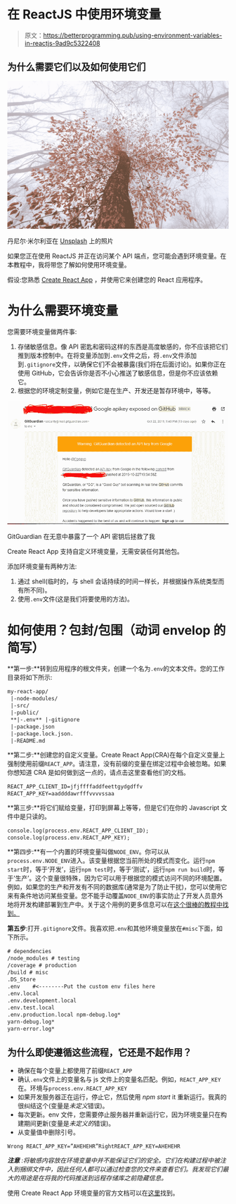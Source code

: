 # 在 ReactJS 中使用环境变量

> 原文：<https://betterprogramming.pub/using-environment-variables-in-reactjs-9ad9c5322408>

## 为什么需要它们以及如何使用它们

![](img/fe8e7f1346c7b925183f60d0841f4549.png)

丹尼尔·米尔利亚在 [Unsplash](https://unsplash.com/?utm_source=unsplash&utm_medium=referral&utm_content=creditCopyText) 上的照片

如果您正在使用 ReactJS 并正在访问某个 API 端点，您可能会遇到环境变量。在本教程中，我将带您了解如何使用环境变量。

假设:您熟悉 [Create React App](https://create-react-app.dev/d) ，并使用它来创建您的 React 应用程序。

# 为什么需要环境变量

您需要环境变量做两件事:

1.  存储敏感信息。像 API 密匙和密码这样的东西是高度敏感的，你不应该把它们推到版本控制中。在将变量添加到`.env`文件之后，将`.env`文件添加到`.gitignore`文件，以确保它们不会被暴露(我们将在后面讨论)。如果你正在使用 GitHub，它会告诉你是否不小心推送了敏感信息，但是你不应该依赖它。
2.  根据您的环境定制变量，例如它是在生产、开发还是暂存环境中，等等。

![](img/208c181bb7096f183c9dff17b97178d9.png)

GitGuardian 在无意中暴露了一个 API 密钥后拯救了我

Create React App 支持自定义环境变量，无需安装任何其他包。

添加环境变量有两种方法:

1.  通过 shell(临时的，与 shell 会话持续的时间一样长，并根据操作系统类型而有所不同)。
2.  使用`.env`文件(这是我们将要使用的方法)。

# 如何使用？包封/包围（动词 envelop 的简写）

**第一步:**转到应用程序的根文件夹，创建一个名为`.env`的文本文件。您的工作目录将如下所示:

```
my-react-app/ 
 |-node-modules/
 |-src/
 |-public/
 **|-.env** |-gitignore
 |-package.json
 |-package.lock.json.
 |-README.md
```

**第二步:**创建您的自定义变量。Create React App(CRA)在每个自定义变量上强制使用前缀`REACT_APP`。请注意，没有前缀的变量在绑定过程中会被忽略。如果你想知道 CRA 是如何做到这一点的，请点击这里查看他们的文档。

```
REACT_APP_CLIENT_ID=jfjffffaddfeettgydgdffv
REACT_APP_KEY=aaddddawrfffvvvvssaa
```

**第三步:**将它们赋给变量，打印到屏幕上等等，但是它们在你的 Javascript 文件中是只读的。

```
console.log(process.env.REACT_APP_CLIENT_ID); console.log(process.env.REACT_APP_KEY);
```

**第四步:**有一个内置的环境变量叫做`NODE_ENV`。你可以从`process.env.NODE_ENV`进入。该变量根据您当前所处的模式而变化。运行`npm start`时，等于‘开发’，运行`npm test`时，等于‘测试’，运行`npm run build`时，等于‘生产’。这个变量很特殊，因为它可以用于根据您的模式访问不同的环境配置。例如，如果您的生产和开发有不同的数据库(通常是为了防止干扰)，您可以使用它来有条件地访问某些变量。您不能手动覆盖`NODE_ENV`的事实防止了开发人员意外地将开发构建部署到生产中。关于这个用例的更多信息可以在[这个很棒的教程中找到。](https://dev.to/jam3/managing-env-variables-for-provisional-builds-h37)

**第五步**:打开`.gitignore`文件。我喜欢把`.env`和其他环境变量放在`#misc`下面，如下所示。

```
# dependencies 
/node_modules # testing 
/coverage # production 
/build # misc 
.DS_Store 
.env    #<--------Put the custom env files here 
.env.local 
.env.development.local 
.env.test.local 
.env.production.local npm-debug.log* 
yarn-debug.log* 
yarn-error.log*
```

## 为什么即使遵循这些流程，它还是不起作用？

*   确保在每个变量上都使用了前缀`REACT_APP`
*   确认`.env`文件上的变量名与 js 文件上的变量名匹配。例如，`REACT_APP_KEY`在。环境与`process.env.REACT_APP_KEY`
*   如果开发服务器正在运行，停止它，然后使用 *npm start* it 重新运行。我真的很纠结这个(变量是*未定义*错误)。
*   每次更新。env 文件，您需要停止服务器并重新运行它，因为环境变量只在构建期间更新(变量是*未定义的*错误)。
*   从变量值中删除引号。

```
Wrong REACT_APP_KEY=”AHEHEHR”RightREACT_APP_KEY=AHEHEHR
```

***注意*** *:将敏感内容放在环境变量中并不能保证它们的安全。它们在构建过程中被注入到捆绑文件中，因此任何人都可以通过检查您的文件来查看它们。我发现它们最大的用途是在将我的代码推送到远程存储库之前隐藏信息。*

使用 Create React App 环境变量的官方文档可以在[这里](https://create-react-app.dev/docs/adding-custom-environment-variables/)找到。